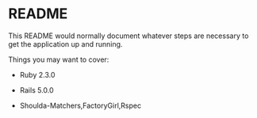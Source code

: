 # README

This README would normally document whatever steps are necessary to get the
application up and running.

Things you may want to cover:

* Ruby 2.3.0

* Rails 5.0.0

* Shoulda-Matchers,FactoryGirl,Rspec
